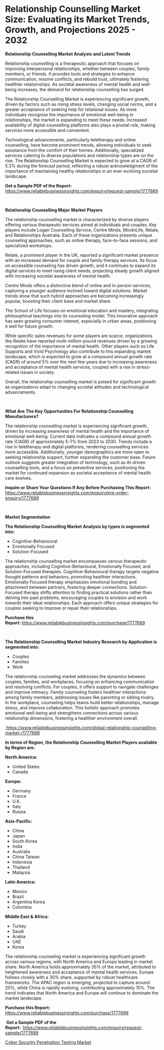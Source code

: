 <p><h1>Relationship Counselling Market Size: Evaluating its Market Trends, Growth, and Projections 2025 - 2032</h1></p><p><strong>Relationship Counselling Market Analysis and Latest Trends</strong></p>
<p><p>Relationship counselling is a therapeutic approach that focuses on improving interpersonal relationships, whether between couples, family members, or friends. It provides tools and strategies to enhance communication, resolve conflicts, and rebuild trust, ultimately fostering healthier relationships. As societal awareness of mental health and well-being increases, the demand for relationship counselling has surged.</p><p>The Relationship Counselling Market is experiencing significant growth, driven by factors such as rising stress levels, changing social norms, and a greater acceptance of seeking help for relational issues. As more individuals recognize the importance of emotional well-being in relationships, the market is expanding to meet these needs. Increased availability of digital counselling platforms also plays a pivotal role, making services more accessible and convenient.</p><p>Technological advancements, particularly teletherapy and online counselling, have become prominent trends, allowing individuals to seek assistance from the comfort of their homes. Additionally, specialized services catering to diverse populations and relationship types are on the rise. The Relationship Counselling Market is expected to grow at a CAGR of 5.3% during the forecast period, reflecting a robust acknowledgment of the importance of maintaining healthy relationships in an ever-evolving societal landscape.</p></p>
<p><strong>Get a Sample PDF of the Report:&nbsp;</strong> <a href="https://www.reliablebusinessinsights.com/enquiry/request-sample/1777689?utm_campaign=2319&utm_medium=2&utm_source=Github&utm_content=ia&utm_term=09032025&utm_id=relationship-counselling">https://www.reliablebusinessinsights.com/enquiry/request-sample/1777689</a></p>
<p>&nbsp;</p>
<p><strong>Relationship Counselling Major Market Players</strong></p>
<p><p>The relationship counselling market is characterized by diverse players offering various therapeutic services aimed at individuals and couples. Key players include Logan Counselling Service, Centre Minds, MindnLife, Relate, and Relationships Australia. Each of these organizations presents unique counseling approaches, such as online therapy, face-to-face sessions, and specialized workshops.</p><p>Relate, a prominent player in the UK, reported a significant market presence with an increased demand for couple and family therapy services. Its focus on accessible counseling has driven growth, and it continues to expand its digital services to meet rising client needs, projecting steady growth aligned with increasing societal awareness of mental health.</p><p>Centre Minds offers a distinctive blend of online and in-person services, capturing a younger audience inclined toward digital solutions. Market trends show that such hybrid approaches are becoming increasingly popular, boosting their client base and market share.</p><p>The School of Life focuses on emotional education and mastery, integrating philosophical teachings into its counseling model. This innovative approach has seen growing consumer interest, especially in urban areas, positioning it well for future growth.</p><p>While specific sales revenues for some players are scarce, organizations like Relate have reported multi-million-pound revenues driven by a growing recognition of the importance of mental health. Other players such as Life Supports and Vivid Psychology also contribute to this expanding market landscape, which is expected to grow at a compound annual growth rate (CAGR) of around 5% over the next few years due to increasing awareness and acceptance of mental health services, coupled with a rise in stress-related issues in society.</p><p>Overall, the relationship counselling market is poised for significant growth as organizations adapt to changing societal attitudes and technological advancements.</p></p>
<p>&nbsp;</p>
<p><strong>What Are The Key Opportunities For Relationship Counselling Manufacturers?</strong></p>
<p><p>The relationship counselling market is experiencing significant growth, driven by increasing awareness of mental health and the importance of emotional well-being. Current data indicates a compound annual growth rate (CAGR) of approximately 5-7% from 2023 to 2030. Trends include a rise in teletherapy and digital platforms, rendering counselling services more accessible. Additionally, younger demographics are more open to seeking relationship support, further expanding the customer base. Future outlook suggests greater integration of technology, such as AI-driven counselling tools, and a focus on preventive services, positioning the market for continued expansion as societal acceptance of mental health care evolves.</p></p>
<p><strong>Inquire or Share Your Questions If Any Before Purchasing This Report:</strong> <a href="https://www.reliablebusinessinsights.com/enquiry/pre-order-enquiry/1777689?utm_campaign=2319&utm_medium=2&utm_source=Github&utm_content=ia&utm_term=09032025&utm_id=relationship-counselling">https://www.reliablebusinessinsights.com/enquiry/pre-order-enquiry/1777689</a></p>
<p>&nbsp;</p>
<p><strong>Market Segmentation</strong></p>
<p><strong>The Relationship Counselling Market Analysis by types is segmented into:</strong></p>
<p><ul><li>Cognitive-Behavioural</li><li>Emotionally Focused</li><li>Solution-Focused</li></ul></p>
<p><p>The relationship counselling market encompasses various therapeutic approaches, including Cognitive-Behavioural, Emotionally Focused, and Solution-Focused therapies. Cognitive-Behavioural therapy targets negative thought patterns and behaviors, promoting healthier interactions. Emotionally Focused therapy emphasizes emotional bonding and attachment between partners, fostering deeper connections. Solution-Focused therapy shifts attention to finding practical solutions rather than delving into past problems, encouraging couples to envision and work towards their ideal relationships. Each approach offers unique strategies for couples seeking to improve or repair their relationships.</p></p>
<p><strong>Purchase this Report:&nbsp;</strong><a href="https://www.reliablebusinessinsights.com/purchase/1777689?utm_campaign=2319&utm_medium=2&utm_source=Github&utm_content=ia&utm_term=09032025&utm_id=relationship-counselling">https://www.reliablebusinessinsights.com/purchase/1777689</a></p>
<p>&nbsp;</p>
<p><strong>The Relationship Counselling Market Industry Research by Application is segmented into:</strong></p>
<p><ul><li>Couples</li><li>Families</li><li>Work</li></ul></p>
<p><p>The relationship counseling market addresses the dynamics between couples, families, and workplaces, focusing on enhancing communication and resolving conflicts. For couples, it offers support to navigate challenges and improve intimacy. Family counseling fosters healthier interactions among family members, addressing issues like parenting or sibling rivalry. In the workplace, counseling helps teams build better relationships, manage stress, and improve collaboration. This holistic approach promotes emotional well-being and strengthens connections across various relationship dimensions, fostering a healthier environment overall.</p></p>
<p><a href="https://www.reliablebusinessinsights.com/global-relationship-counselling-market-r1777689?utm_campaign=2319&utm_medium=2&utm_source=Github&utm_content=ia&utm_term=09032025&utm_id=relationship-counselling">&nbsp;https://www.reliablebusinessinsights.com/global-relationship-counselling-market-r1777689</a></p>
<p><strong>In terms of Region, the Relationship Counselling Market Players available by Region are:</strong></p>
<p>
    <p> <strong> North America: </strong>
        <ul>
            <li>United States</li>
            <li>Canada</li>
        </ul>
        </p> 
    <p> <strong> Europe: </strong>
        <ul>
            <li>Germany</li>
            <li>France</li>
            <li>U.K.</li>
            <li>Italy</li>
            <li>Russia</li>
        </ul>
        </p> 
    <p> <strong> Asia-Pacific: </strong>
        <ul>
            <li>China</li>
            <li>Japan</li>
            <li>South Korea</li>
            <li>India</li>
            <li>Australia</li>
            <li>China Taiwan</li>
            <li>Indonesia</li>
            <li>Thailand</li>
            <li>Malaysia</li>
        </ul>
        </p> 
    <p> <strong> Latin America: </strong>
        <ul>
            <li>Mexico</li>
            <li>Brazil</li>
            <li>Argentina Korea</li>
            <li>Colombia</li>
        </ul>
        </p> 
    <p> <strong> Middle East & Africa: </strong>
        <ul>
            <li>Turkey</li>
            <li>Saudi</li>
            <li>Arabia</li>
            <li>UAE</li>
            <li>Korea</li>
        </ul>
    </p>
    </p>
<p><p>The relationship counseling market is experiencing significant growth across various regions, with North America and Europe leading in market share. North America holds approximately 35% of the market, attributed to heightened awareness and acceptance of mental health services. Europe follows closely with a 30% share, supported by robust healthcare frameworks. The APAC region is emerging, projected to capture around 20%, while China is rapidly evolving, contributing approximately 15%. The trend indicates that North America and Europe will continue to dominate the market landscape.</p></p>
<p><strong>Purchase this Report: </strong><a href="https://www.reliablebusinessinsights.com/purchase/1777689?utm_campaign=2319&utm_medium=2&utm_source=Github&utm_content=ia&utm_term=09032025&utm_id=relationship-counselling">https://www.reliablebusinessinsights.com/purchase/1777689</a></p>
<p>&nbsp;<strong>Get a Sample PDF of the Report:&nbsp;&nbsp;</strong><a href="https://www.reliablebusinessinsights.com/enquiry/request-sample/1777689?utm_campaign=2319&utm_medium=2&utm_source=Github&utm_content=ia&utm_term=09032025&utm_id=relationship-counselling">https://www.reliablebusinessinsights.com/enquiry/request-sample/1777689</a></p>
<p><strong></strong></p>
<p><p><a href="https://github.com/oslieselotte2192/Market-Research-Report-List-1/blob/main/cyber-security-penetration-testing-market.md?utm_campaign=2319&utm_medium=2&utm_source=Github&utm_content=ia&utm_term=09032025&utm_id=relationship-counselling">Cyber Security Penetration Testing Market</a></p></p>